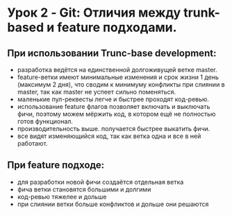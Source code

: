 # Урок 2 - Git: Отличия между trunk-based и feature подходами.

## При использовании Trunc-base development:
- разработка ведётся на единственной долгоживущей ветке master.
- feature-ветки имеют минимальные изменения и срок жизни 1 день (максимум 2 дня), что сводим к минимуму конфликты при слиянии в master, так как master не успеет сильно поменяться.
- маленькие пул-реквесты легче и быстрее проходят код-ревью.
- использование feature флагов позволяет включать и выключать фичи, поэтому можем мёржить код, в котором ещё не полностью готов функционал.
- производительность выше. получается быстрее выкатить фичи.
- все видят изменяющийся код, так как ветка одна и все в ней работают.

## При feature подходе:
- для разработки новой фичи создаётся отдельная ветка
- фича ветки становятся большими и долгими
- код-ревью тяжелее и дольше
- при слиянии ветки больше конфликтов и дольше они решаются

